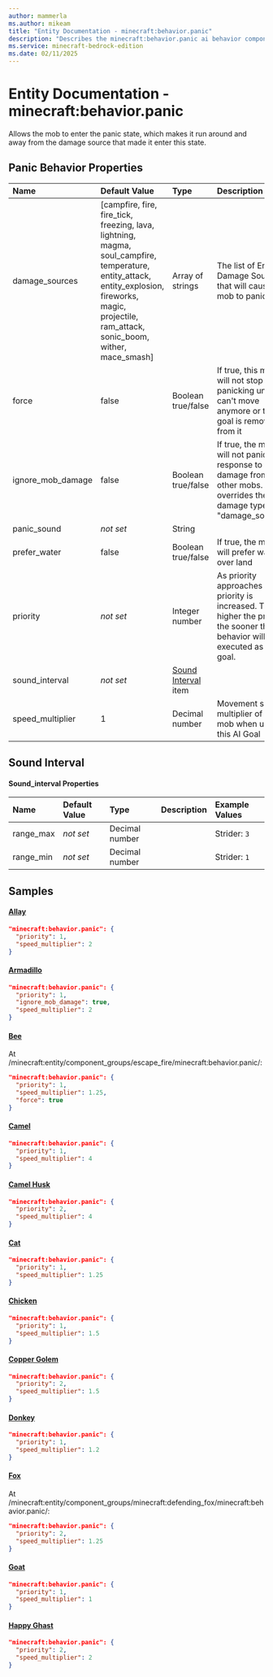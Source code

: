 ```yaml
---
author: mammerla
ms.author: mikeam
title: "Entity Documentation - minecraft:behavior.panic"
description: "Describes the minecraft:behavior.panic ai behavior component"
ms.service: minecraft-bedrock-edition
ms.date: 02/11/2025 
---
```


# Entity Documentation - minecraft:behavior.panic

Allows the mob to enter the panic state, which makes it run around and away from the damage source that made it enter this state.


## Panic Behavior Properties

|Name       |Default Value |Type |Description |Example Values |
|:----------|:-------------|:----|:-----------|:------------- |
| damage_sources | [campfire, fire, fire_tick, freezing, lava, lightning, magma, soul_campfire, temperature, entity_attack, entity_explosion, fireworks, magic, projectile, ram_attack, sonic_boom, wither, mace_smash] | Array of strings | The list of Entity Damage Sources that will cause this mob to panic | Polar Bear: `["campfire","fire","fire_tick","freezing","lightning","lava","magma","temperature","soul_campfire"]` | 
| force | false | Boolean true/false | If true, this mob will not stop panicking until it can't move anymore or the goal is removed from it | Bee: `true` | 
| ignore_mob_damage | false | Boolean true/false | If true, the mob will not panic in response to damage from other mobs. This overrides the damage types in "damage_sources" | Armadillo: `true` | 
| panic_sound | *not set* | String |  | Strider: `"panic"` | 
| prefer_water | false | Boolean true/false | If true, the mob will prefer water over land | Turtle: `true` | 
| priority | *not set* | Integer number | As priority approaches 0, the priority is increased. The higher the priority, the sooner this behavior will be executed as a goal. | Allay: `1`, Camel Husk: `2`, Horse: `3` | 
| sound_interval | *not set* | [Sound Interval](#sound-interval) item |  | Strider: `{"range_min":1,"range_max":3}` | 
| speed_multiplier | 1 | Decimal number | Movement speed multiplier of the mob when using this AI Goal | Allay: `2`, Bee: `1.25`, Camel: `4` | 

## Sound Interval

#### Sound_interval Properties

|Name       |Default Value |Type |Description |Example Values |
|:----------|:-------------|:----|:-----------|:------------- |
| range_max | *not set* | Decimal number |  | Strider: `3` | 
| range_min | *not set* | Decimal number |  | Strider: `1` | 

## Samples

#### [Allay](https://github.com/Mojang/bedrock-samples/tree/preview/behavior_pack/entities/allay.json)


```json
"minecraft:behavior.panic": {
  "priority": 1,
  "speed_multiplier": 2
}
```

#### [Armadillo](https://github.com/Mojang/bedrock-samples/tree/preview/behavior_pack/entities/armadillo.json)


```json
"minecraft:behavior.panic": {
  "priority": 1,
  "ignore_mob_damage": true,
  "speed_multiplier": 2
}
```

#### [Bee](https://github.com/Mojang/bedrock-samples/tree/preview/behavior_pack/entities/bee.json)

At /minecraft:entity/component_groups/escape_fire/minecraft:behavior.panic/: 

```json
"minecraft:behavior.panic": {
  "priority": 1,
  "speed_multiplier": 1.25,
  "force": true
}
```

#### [Camel](https://github.com/Mojang/bedrock-samples/tree/preview/behavior_pack/entities/camel.json)


```json
"minecraft:behavior.panic": {
  "priority": 1,
  "speed_multiplier": 4
}
```

#### [Camel Husk](https://github.com/Mojang/bedrock-samples/tree/preview/behavior_pack/entities/camel_husk.json)


```json
"minecraft:behavior.panic": {
  "priority": 2,
  "speed_multiplier": 4
}
```

#### [Cat](https://github.com/Mojang/bedrock-samples/tree/preview/behavior_pack/entities/cat.json)


```json
"minecraft:behavior.panic": {
  "priority": 1,
  "speed_multiplier": 1.25
}
```

#### [Chicken](https://github.com/Mojang/bedrock-samples/tree/preview/behavior_pack/entities/chicken.json)


```json
"minecraft:behavior.panic": {
  "priority": 1,
  "speed_multiplier": 1.5
}
```

#### [Copper Golem](https://github.com/Mojang/bedrock-samples/tree/preview/behavior_pack/entities/copper_golem.json)


```json
"minecraft:behavior.panic": {
  "priority": 2,
  "speed_multiplier": 1.5
}
```

#### [Donkey](https://github.com/Mojang/bedrock-samples/tree/preview/behavior_pack/entities/donkey.json)


```json
"minecraft:behavior.panic": {
  "priority": 1,
  "speed_multiplier": 1.2
}
```

#### [Fox](https://github.com/Mojang/bedrock-samples/tree/preview/behavior_pack/entities/fox.json)

At /minecraft:entity/component_groups/minecraft:defending_fox/minecraft:behavior.panic/: 

```json
"minecraft:behavior.panic": {
  "priority": 2,
  "speed_multiplier": 1.25
}
```

#### [Goat](https://github.com/Mojang/bedrock-samples/tree/preview/behavior_pack/entities/goat.json)


```json
"minecraft:behavior.panic": {
  "priority": 1,
  "speed_multiplier": 1
}
```

#### [Happy Ghast](https://github.com/Mojang/bedrock-samples/tree/preview/behavior_pack/entities/happy_ghast.json)


```json
"minecraft:behavior.panic": {
  "priority": 2,
  "speed_multiplier": 2
}
```
